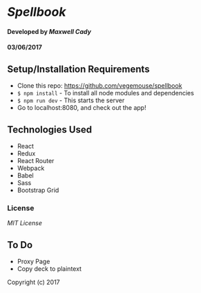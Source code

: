 # _Spellbook_

#### Developed by *Maxwell Cady*

#### 03/06/2017

## Setup/Installation Requirements

* Clone this repo: https://github.com/vegemouse/spellbook
* `$ npm install` - To install all node modules and dependencies
* `$ npm run dev` - This starts the server
* Go to localhost:8080, and check out the app!

## Technologies Used

* React
* Redux
* React Router
* Webpack
* Babel
* Sass
* Bootstrap Grid

### License

*MIT License*

## To Do

* Proxy Page
* Copy deck to plaintext

Copyright (c) 2017
